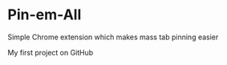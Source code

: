 # Pin-em-All
Simple Chrome extension which makes mass tab pinning easier

My first project on GitHub
